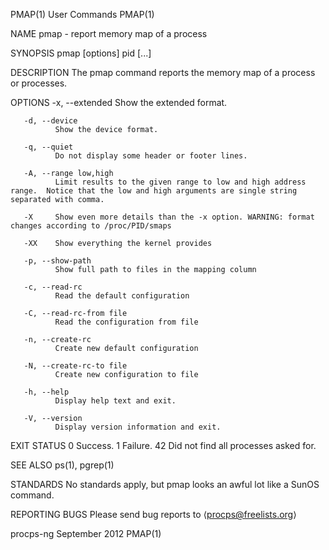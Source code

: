 PMAP(1)                                                                               User Commands                                                                               PMAP(1)

NAME
       pmap - report memory map of a process

SYNOPSIS
       pmap [options] pid [...]

DESCRIPTION
       The pmap command reports the memory map of a process or processes.

OPTIONS
       -x, --extended
              Show the extended format.

       -d, --device
              Show the device format.

       -q, --quiet
              Do not display some header or footer lines.

       -A, --range low,high
              Limit results to the given range to low and high address range.  Notice that the low and high arguments are single string separated with comma.

       -X     Show even more details than the -x option. WARNING: format changes according to /proc/PID/smaps

       -XX    Show everything the kernel provides

       -p, --show-path
              Show full path to files in the mapping column

       -c, --read-rc
              Read the default configuration

       -C, --read-rc-from file
              Read the configuration from file

       -n, --create-rc
              Create new default configuration

       -N, --create-rc-to file
              Create new configuration to file

       -h, --help
              Display help text and exit.

       -V, --version
              Display version information and exit.

EXIT STATUS
              0      Success.
              1      Failure.
              42     Did not find all processes asked for.

SEE ALSO
       ps(1), pgrep(1)

STANDARDS
       No standards apply, but pmap looks an awful lot like a SunOS command.

REPORTING BUGS
       Please send bug reports to ⟨procps@freelists.org⟩

procps-ng                                                                             September 2012                                                                              PMAP(1)

